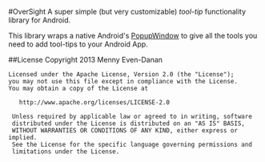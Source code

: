 #OverSight
A super simple (but very customizable) _tool-tip_ functionality library for Android.

This library wraps a native Android's [PopupWindow](http://developer.android.com/reference/android/widget/PopupWindow.html)
to give all the tools you need to add tool-tips to your Android App.

##License
    Copyright 2013 Menny Even-Danan

    Licensed under the Apache License, Version 2.0 (the "License");
    you may not use this file except in compliance with the License.
    You may obtain a copy of the License at

       http://www.apache.org/licenses/LICENSE-2.0

     Unless required by applicable law or agreed to in writing, software
     distributed under the License is distributed on an "AS IS" BASIS,
     WITHOUT WARRANTIES OR CONDITIONS OF ANY KIND, either express or implied.
     See the License for the specific language governing permissions and
     limitations under the License.
